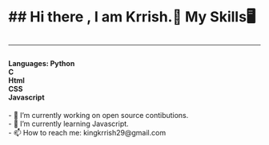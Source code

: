 <h1>## Hi there , I am Krrish.🙌
  My Skills🖥️
  <hr>
  <h4>Languages:
    Python <br>
    C <br>
    Html <br>
    CSS <br>
    Javascript <br>
  </h4>
</h1>
- 🔭 I’m currently working on open source contibutions. <br>
- 🌱 I’m currently learning Javascript.<br>
- 📫 How to reach me: kingkrrish29@gmail.com<br>
